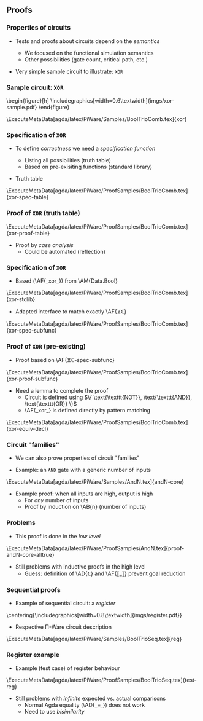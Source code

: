 Proofs
------

### Properties of circuits ###

  * Tests and proofs about circuits depend on the _semantics_
      + We focused on the functional simulation semantics
      + Other possibilities (gate count, critical path, etc.)

  * Very simple sample circuit to illustrate: `XOR`

### Sample circuit: `XOR` ###

\begin{figure}[h]
    \includegraphics[width=0.6\textwidth]{imgs/xor-sample.pdf}
\end{figure}

\ExecuteMetaData[agda/latex/PiWare/Samples/BoolTrioComb.tex]{xor}

### Specification of `XOR` ###

  * To define _correctness_ we need a _specification function_
      + Listing all possibilities (truth table)
      + Based on pre-exisiting functions (standard library)

  * Truth table

\ExecuteMetaData[agda/latex/PiWare/ProofSamples/BoolTrioComb.tex]{xor-spec-table}

### Proof of `XOR` (truth table) ###

  \ExecuteMetaData[agda/latex/PiWare/ProofSamples/BoolTrioComb.tex]{xor-proof-table}

  * Proof by _case analysis_
      + Could be automated (reflection)

### Specification of `XOR` ###

  * Based (\AF{\_xor\_}) from \AM{Data.Bool}

  \ExecuteMetaData[agda/latex/PiWare/ProofSamples/BoolTrioComb.tex]{xor-stdlib}

  * Adapted interface to match exactly \AF{⊻ℂ}

  \ExecuteMetaData[agda/latex/PiWare/ProofSamples/BoolTrioComb.tex]{xor-spec-subfunc}

### Proof of `XOR` (pre-existing) ###

  * Proof based on \AF{⊻ℂ-spec-subfunc}

  \ExecuteMetaData[agda/latex/PiWare/ProofSamples/BoolTrioComb.tex]{xor-proof-subfunc}

  * Need a lemma to complete the proof
      + Circuit is defined using $\{ \text{\texttt{NOT}}, \text{\texttt{AND}}, \text{\texttt{OR}} \}$
      + \AF{\_xor\_} is defined directly by pattern matching

  \ExecuteMetaData[agda/latex/PiWare/ProofSamples/BoolTrioComb.tex]{xor-equiv-decl}

### Circuit "families" ###

  * We can also prove properties of circuit "families"

  * Example: an `AND` gate with a generic number of inputs

  \ExecuteMetaData[agda/latex/PiWare/Samples/AndN.tex]{andN-core}

  * Example proof: when all inputs are high, output is high
      + For _any_ number of inputs
      + Proof by induction on \AB{n} (number of inputs)

### Problems ###

  * This proof is done in the _low level_

  \ExecuteMetaData[agda/latex/PiWare/ProofSamples/AndN.tex]{proof-andN-core-alltrue}

  * Still problems with inductive proofs in the high level
      + Guess: definition of \AD{ℂ} and \AF{⟦\_⟧} prevent goal reduction

### Sequential proofs ###

  * Example of sequential circuit: a _register_

  \centering{\includegraphics[width=0.8\textwidth]{imgs/register.pdf}}

  * Respective Π-Ware circuit description

  \ExecuteMetaData[agda/latex/PiWare/Samples/BoolTrioSeq.tex]{reg}

### Register example ###

  * Example (test case) of register behaviour

  \ExecuteMetaData[agda/latex/PiWare/ProofSamples/BoolTrioSeq.tex]{test-reg}

  * Still problems with _infinite_ expected vs. actual comparisons
      + Normal Agda equality (\AD{\_≡\_}) does not work
      + Need to use _bisimilarity_

